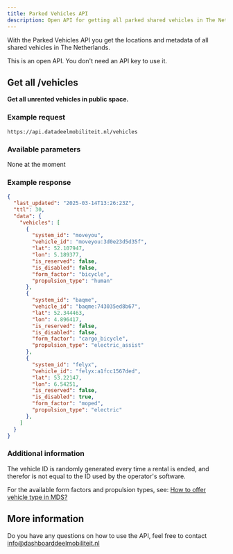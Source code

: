 ```yaml
---
title: Parked Vehicles API
description: Open API for getting all parked shared vehicles in The Netherlands
---
```


With the Parked Vehicles API you get the locations and metadata of all shared vehicles in The Netherlands.

This is an open API. You don't need an API key to use it.

## Get all /vehicles

**Get all unrented vehicles in public space.**

### Example request

```
https://api.datadeelmobiliteit.nl/vehicles
```

### Available parameters

None at the moment

### Example response

``` json
{
  "last_updated": "2025-03-14T13:26:23Z",
  "ttl": 30,
  "data": {
    "vehicles": [
      {
        "system_id": "moveyou",
        "vehicle_id": "moveyou:3d0e23d5d35f",
        "lat": 52.107947,
        "lon": 5.189377,
        "is_reserved": false,
        "is_disabled": false,
        "form_factor": "bicycle",
        "propulsion_type": "human"
      },
      {
        "system_id": "baqme",
        "vehicle_id": "baqme:743035ed8b67",
        "lat": 52.344463,
        "lon": 4.896417,
        "is_reserved": false,
        "is_disabled": false,
        "form_factor": "cargo_bicycle",
        "propulsion_type": "electric_assist"
      },
      {
        "system_id": "felyx",
        "vehicle_id": "felyx:a1fcc1567ded",
        "lat": 53.22147,
        "lon": 6.54251,
        "is_reserved": false,
        "is_disabled": true,
        "form_factor": "moped",
        "propulsion_type": "electric"
      },
    ]
  }
}
```

### Additional information

The vehicle ID is randomly generated every time a rental is ended, and therefor is not equal to the ID used by the operator's software.

For the available form factors and propulsion types, see: [How to offer vehicle type in MDS?](/data_feeds/for_monitoring/#how-to-offer-vehicle-type-in-mds)

## More information

Do you have any questions on how to use the API, feel free to contact info@dashboarddeelmobiliteit.nl